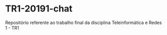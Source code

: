 # TR1-20191-chat
Repositório referente ao trabalho final da disciplina Teleinformática e Redes 1 - TR1
